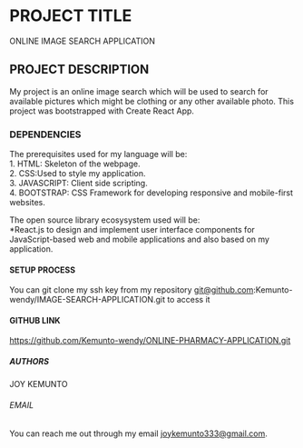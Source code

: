 # PROJECT TITLE
ONLINE IMAGE SEARCH APPLICATION
## PROJECT DESCRIPTION
My project is an online image search which will be used to search for available pictures which might be clothing or any other available photo.
This project was bootstrapped with Create React App.
### DEPENDENCIES
The prerequisites used for my language will be:<br>
    1. HTML: Skeleton of the webpage.<br>
    2. CSS:Used to style my application.<br>
    3. JAVASCRIPT: Client side scripting.<br>
    4. BOOTSTRAP: CSS Framework for developing responsive and mobile-first websites.<br>

The open source library ecosysystem used will be:<br>
    *React.js to design and implement user interface components for JavaScript-based web and mobile applications and also based on my application.

####  SETUP PROCESS
You can git clone my ssh key from my repository git@github.com:Kemunto-wendy/IMAGE-SEARCH-APPLICATION.git to access it

####  GITHUB LINK
https://github.com/Kemunto-wendy/ONLINE-PHARMACY-APPLICATION.git

#####  AUTHORS
JOY KEMUNTO

###### EMAIL
You can reach me out through my email joykemunto333@gmail.com.  
